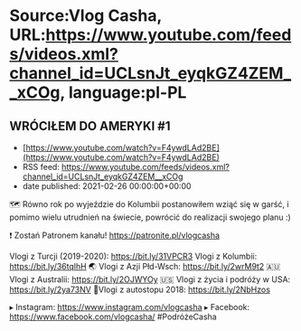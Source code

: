 # Source:Vlog Casha, URL:https://www.youtube.com/feeds/videos.xml?channel_id=UCLsnJt_eyqkGZ4ZEM__xCOg, language:pl-PL

## WRÓCIŁEM DO AMERYKI #1
 - [https://www.youtube.com/watch?v=F4ywdLAd2BE](https://www.youtube.com/watch?v=F4ywdLAd2BE)
 - RSS feed: https://www.youtube.com/feeds/videos.xml?channel_id=UCLsnJt_eyqkGZ4ZEM__xCOg
 - date published: 2021-02-26 00:00:00+00:00

🗺️ Równo rok po wyjeździe do Kolumbii postanowiłem wziąć się w garść, i pomimo wielu utrudnień na świecie, powrócić do realizacji swojego planu :)

❗ Zostań Patronem kanału!
https://patronite.pl/vlogcasha

Vlogi z Turcji (2019-2020): https://bit.ly/31VPCR3
Vlogi z Kolumbii: https://bit.ly/36tqlhH
🌏 Vlogi z Azji Płd-Wsch: https://bit.ly/2wrM9t2
🇦🇺 Vlogi z Australii: https://bit.ly/2OJWYOy
🇺🇸 Vlogi z życia i podróży w USA: https://bit.ly/2ya73NV
🚙Vlogi z autostopu 2018: https://bit.ly/2NbHzos

▸ Instagram: https://www.instagram.com/vlogcasha
▸ Facebook: https://www.facebook.com/vlogcasha/
#PodróżeCasha

